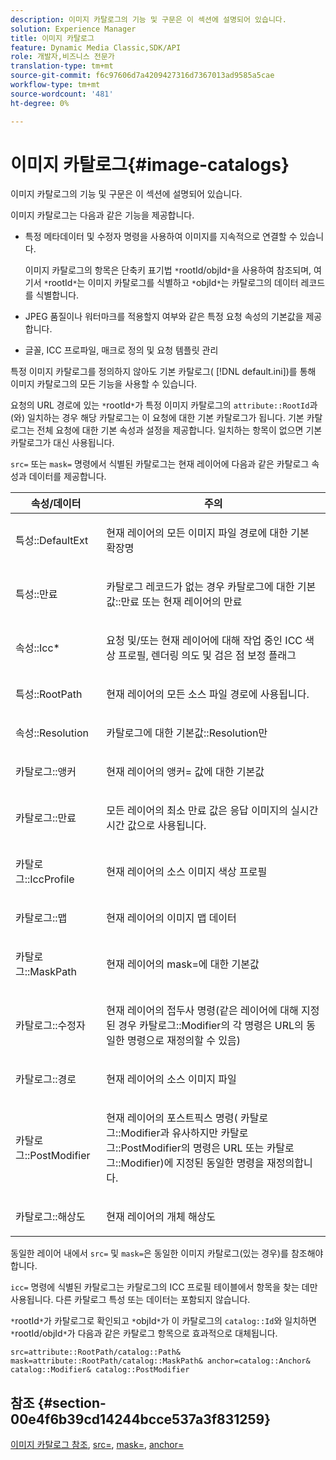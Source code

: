 ```yaml
---
description: 이미지 카탈로그의 기능 및 구문은 이 섹션에 설명되어 있습니다.
solution: Experience Manager
title: 이미지 카탈로그
feature: Dynamic Media Classic,SDK/API
role: 개발자,비즈니스 전문가
translation-type: tm+mt
source-git-commit: f6c97606d7a4209427316d7367013ad9585a5cae
workflow-type: tm+mt
source-wordcount: '481'
ht-degree: 0%

---
```



# 이미지 카탈로그{#image-catalogs}

이미지 카탈로그의 기능 및 구문은 이 섹션에 설명되어 있습니다.

이미지 카탈로그는 다음과 같은 기능을 제공합니다.

* 특정 메타데이터 및 수정자 명령을 사용하여 이미지를 지속적으로 연결할 수 있습니다.

   이미지 카탈로그의 항목은 단축키 표기법 `*`rootId/objId`*`을 사용하여 참조되며, 여기서 `*`rootId`*`는 이미지 카탈로그를 식별하고 `*`objId`*`는 카탈로그의 데이터 레코드를 식별합니다.
* JPEG 품질이나 워터마크를 적용할지 여부와 같은 특정 요청 속성의 기본값을 제공합니다.
* 글꼴, ICC 프로파일, 매크로 정의 및 요청 템플릿 관리

특정 이미지 카탈로그를 정의하지 않아도 기본 카탈로그( [!DNL default.ini])를 통해 이미지 카탈로그의 모든 기능을 사용할 수 있습니다.

요청의 URL 경로에 있는 `*`rootId`*`가 특정 이미지 카탈로그의 `attribute::RootId`과(와) 일치하는 경우 해당 카탈로그는 이 요청에 대한 기본 카탈로그가 됩니다. 기본 카탈로그는 전체 요청에 대한 기본 속성과 설정을 제공합니다. 일치하는 항목이 없으면 기본 카탈로그가 대신 사용됩니다.

`src=` 또는 `mask=` 명령에서 식별된 카탈로그는 현재 레이어에 다음과 같은 카탈로그 속성과 데이터를 제공합니다.

<table id="table_D3FA66EA5D054745900DE5A120885AA8"> 
 <thead> 
  <tr> 
   <th class="entry"> <b> 속성/데이터</b> </th> 
   <th class="entry"> <b> 주의</b> </th> 
  </tr> 
 </thead>
 <tbody> 
  <tr> 
   <td> <p> <span class="codeph"> 특성::DefaultExt</span> </p> </td> 
   <td> <p> 현재 레이어의 모든 이미지 파일 경로에 대한 기본 확장명 </p> </td> 
  </tr> 
  <tr> 
   <td> <p> <span class="codeph"> 특성::만료</span> </p> </td> 
   <td> <p> 카탈로그 레코드가 없는 경우 <span class="codeph"> 카탈로그에 대한 기본값::만료</span> 또는 현재 레이어의 만료 </p> </td> 
  </tr> 
  <tr> 
   <td> <p> <span class="codeph"> 속성::Icc*</span> </p> </td> 
   <td> <p> 요청 및/또는 현재 레이어에 대해 작업 중인 ICC 색상 프로필, 렌더링 의도 및 검은 점 보정 플래그 </p> </td> 
  </tr> 
  <tr> 
   <td> <p> <span class="codeph"> 특성::RootPath</span> </p> </td> 
   <td> <p> 현재 레이어의 모든 소스 파일 경로에 사용됩니다. </p> </td> 
  </tr> 
  <tr> 
   <td> <p> <span class="codeph"> 속성::Resolution</span> </p> </td> 
   <td> <p> <span class="codeph"> 카탈로그에 대한 기본값::Resolution</span>만 </p> </td> 
  </tr> 
  <tr> 
   <td> <p> <span class="codeph"> 카탈로그::앵커</span> </p> </td> 
   <td> <p> 현재 레이어의 <span class="codeph"> 앵커=</span> 값에 대한 기본값 </p> </td> 
  </tr> 
  <tr> 
   <td> <p> <span class="codeph"> 카탈로그::만료</span> </p> </td> 
   <td> <p> 모든 레이어의 최소 만료 값은 응답 이미지의 실시간 시간 값으로 사용됩니다. </p> </td> 
  </tr> 
  <tr> 
   <td> <p> <span class="codeph"> 카탈로그::IccProfile</span> </p> </td> 
   <td> <p> 현재 레이어의 소스 이미지 색상 프로필 </p> </td> 
  </tr> 
  <tr> 
   <td> <p> <span class="codeph"> 카탈로그::맵</span> </p> </td> 
   <td> <p> 현재 레이어의 이미지 맵 데이터 </p> </td> 
  </tr> 
  <tr> 
   <td> <p> <span class="codeph"> 카탈로그::MaskPath</span> </p> </td> 
   <td> <p> 현재 레이어의 <span class="codeph"> mask=</span>에 대한 기본값 </p> </td> 
  </tr> 
  <tr> 
   <td> <p> <span class="codeph"> 카탈로그::수정자</span> </p> </td> 
   <td> <p> 현재 레이어의 접두사 명령(같은 레이어에 대해 지정된 경우 <span class="codeph"> 카탈로그::Modifier</span>의 각 명령은 URL의 동일한 명령으로 재정의할 수 있음) </p> </td> 
  </tr> 
  <tr> 
   <td> <p> <span class="codeph"> 카탈로그::경로</span> </p> </td> 
   <td> <p> 현재 레이어의 소스 이미지 파일 </p> </td> 
  </tr> 
  <tr> 
   <td> <p> <span class="codeph"> 카탈로그::PostModifier</span> </p> </td> 
   <td> <p> 현재 레이어의 포스트픽스 명령(<span class="codeph"> 카탈로그::Modifier</span>과 유사하지만 <span class="codeph"> 카탈로그::PostModifier</span>의 명령은 URL 또는 <span class="codeph"> 카탈로그::Modifier</span>)에 지정된 동일한 명령을 재정의합니다. </p> </td> 
  </tr> 
  <tr> 
   <td> <p> <span class="codeph"> 카탈로그::해상도</span> </p> </td> 
   <td> <p> 현재 레이어의 개체 해상도 </p> </td> 
  </tr> 
 </tbody> 
</table>

동일한 레이어 내에서 `src=` 및 `mask=`은 동일한 이미지 카탈로그(있는 경우)를 참조해야 합니다.

`icc=` 명령에 식별된 카탈로그는 카탈로그의 ICC 프로필 테이블에서 항목을 찾는 데만 사용됩니다. 다른 카탈로그 특성 또는 데이터는 포함되지 않습니다.

`*`rootId`*`가 카탈로그로 확인되고 `*`objId`*`가 이 카탈로그의 `catalog::Id`와 일치하면 `*`rootId/objId`*`가 다음과 같은 카탈로그 항목으로 효과적으로 대체됩니다.

`src=attribute::RootPath/catalog::Path& mask=attribute::RootPath/catalog::MaskPath& anchor=catalog::Anchor& catalog::Modifier& catalog::PostModifier`

## 참조 {#section-00e4f6b39cd14244bcce537a3f831259}

[이미지 카탈로그 참조](../../../../../is-api/image-catalog/image-serving-api-ref/c-image-catalog-reference/c-overview/c-overview.md#concept-9ce2b6a133de45f783e95cabc5810ac3),  [src=](../../../../../is-api/http-ref/image-serving-api-ref/c-http-protocol-reference/c-command-reference/r-src.md#reference-f6506637778c4c69bf106a7924a91ab1),  [mask=](../../../../../is-api/http-ref/image-serving-api-ref/c-http-protocol-reference/c-command-reference/r-mask.md#reference-922254e027404fb890b850e2723ee06e),  [anchor=](../../../../../is-api/http-ref/image-serving-api-ref/c-http-protocol-reference/c-command-reference/r-anchor.md#reference-6661e548ab284b82828d8d94c8ddeb7c)
